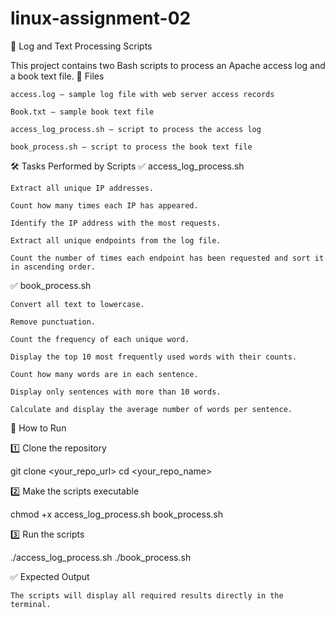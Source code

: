 # linux-assignment-02

📄 Log and Text Processing Scripts

This project contains two Bash scripts to process an Apache access log and a book text file.
📂 Files

    access.log – sample log file with web server access records

    Book.txt – sample book text file

    access_log_process.sh – script to process the access log

    book_process.sh – script to process the book text file

🛠 Tasks Performed by Scripts
✅ access_log_process.sh

    Extract all unique IP addresses.

    Count how many times each IP has appeared.

    Identify the IP address with the most requests.

    Extract all unique endpoints from the log file.

    Count the number of times each endpoint has been requested and sort it in ascending order.

✅ book_process.sh

    Convert all text to lowercase.

    Remove punctuation.

    Count the frequency of each unique word.

    Display the top 10 most frequently used words with their counts.

    Count how many words are in each sentence.

    Display only sentences with more than 10 words.

    Calculate and display the average number of words per sentence.

🚀 How to Run

1️⃣ Clone the repository

git clone <your_repo_url>
cd <your_repo_name>

2️⃣ Make the scripts executable

chmod +x access_log_process.sh book_process.sh

3️⃣ Run the scripts

./access_log_process.sh
./book_process.sh

✅ Expected Output

    The scripts will display all required results directly in the terminal.
